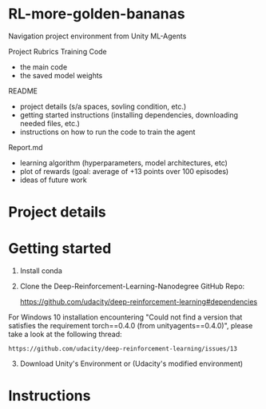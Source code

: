 # RL-more-golden-bananas
Navigation project environment from Unity ML-Agents

Project Rubrics
Training Code
  - the main code
  - the saved model weights

README
  - project details (s/a spaces, sovling condition, etc.)
  - getting started instructions (installing dependencies, downloading needed files, etc.)
  - instructions on how to run the code to train the agent

Report.md
  - learning algorithm (hyperparameters, model architectures, etc)
  - plot of rewards (goal: average of +13 points over 100 episodes)
  - ideas of future work

# Project details



# Getting started

1. Install conda

2. Clone the Deep-Reinforcement-Learning-Nanodegree GitHub Repo:

    https://github.com/udacity/deep-reinforcement-learning#dependencies
  
  For Windows 10 installation encountering "Could not find a version that satisfies the requirement torch==0.4.0 (from unityagents==0.4.0)", please take a look at the following thread:
  
    https://github.com/udacity/deep-reinforcement-learning/issues/13
  
3. Download Unity's Environment or (Udacity's modified environment)
  


# Instructions


